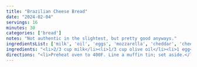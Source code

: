 ```yaml
---
title: "Brazilian Cheese Bread"
date: "2024-02-04"
servings: 16
minutes: 30
categories: ['bread']
notes: "Not authentic in the slightest, but pretty good anyways."
ingredientsList: ['milk', 'oil', 'eggs', 'mozzarella', 'cheddar', 'cheese', 'tapioca flour']
ingredients: "<li>2/3 cup milk</li><li>1/3 cup olive oil</li><li>1 egg</li><li>1 tsp salt</li><li>1/2 cup shredded mozzarella</li><li>1/2 cup shredded cheddar</li><li>1 1/2 cups tapioca flour</li>"
directions: "<li>Preheat oven to 400F. Line a muffin tin; set aside.</li><li>Blend all ingredients together in a blender until well combined.</li><li>Divide evenly between your prepared muffin tin cups.</li><li>Bake for 20 minutes or until golden. Let cool for 10 minutes before serving.</li>"
---
```


